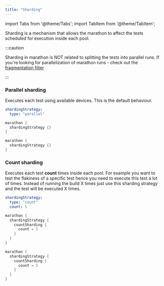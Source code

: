 ```yaml
---
title: "Sharding"
---
```


import Tabs from '@theme/Tabs';
import TabItem from '@theme/TabItem';

Sharding is a mechanism that allows the marathon to affect the tests scheduled for execution inside each pool.

:::caution

Sharding in marathon is NOT related to splitting the tests into parallel runs. 
If you're looking for parallelization of marathon runs - check out the [fragmentation filter][1]

:::

### Parallel sharding

Executes each test using available devices. This is the default behaviour.

<Tabs>
<TabItem value="YAML" label="Marathonfile">

```yaml
shardingStrategy:
  type: "parallel"
```

</TabItem>
<TabItem value="kts" label="Kotlin DSL">

```kotlin
marathon {
  shardingStrategy {}
}
```

</TabItem>
<TabItem value="groovy" label="Groovy DSL">

```groovy
marathon {
  shardingStrategy {}
}
```

</TabItem>
</Tabs>

### Count sharding

Executes each test **count** times inside each pool. For example you want to test the flakiness of a specific test hence you need to execute
this test a lot of times. Instead of running the build X times just use this sharding strategy and the test will be executed X times.

<Tabs>
<TabItem value="YAML" label="Marathonfile">

```yaml
shardingStrategy:
  type: "count"
  count: 5
```

</TabItem>
<TabItem value="kts" label="Kotlin DSL">

```kotlin
marathon {
  shardingStrategy {
    countSharding {
      count = 5
    }
  }
}
```

</TabItem>
<TabItem value="groovy" label="Groovy DSL">

```groovy
marathon {
  shardingStrategy {
    countSharding {
      count = 5
    }
  }
}
```

</TabItem>
</Tabs>

[1]: ./filtering#fragmented-execution-of-tests
